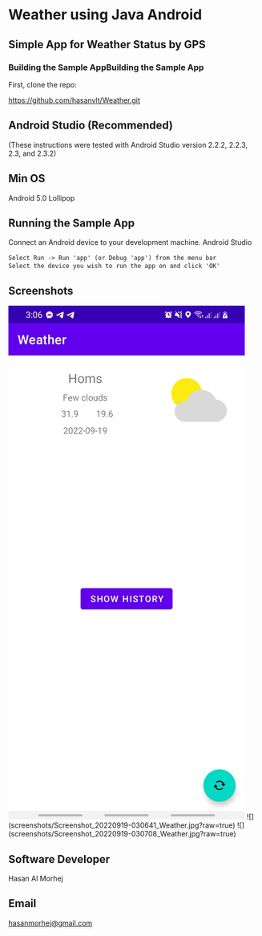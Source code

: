 # Weather using Java Android
## Simple App for Weather Status by GPS
### Building the Sample AppBuilding the Sample App
First, clone the repo:

https://github.com/hasanvlt/Weather.git

## Android Studio (Recommended)

(These instructions were tested with Android Studio version 2.2.2, 2.2.3, 2.3, and 2.3.2)

## Min OS
Android 5.0 Lollipop 

## Running the Sample App

Connect an Android device to your development machine.
Android Studio

    Select Run -> Run 'app' (or Debug 'app') from the menu bar
    Select the device you wish to run the app on and click 'OK'

## Screenshots
<img src="/screenshots/Screenshot_20220919-030641_Weather.jpg?raw=true" />
![](screenshots/Screenshot_20220919-030641_Weather.jpg?raw=true)
![](screenshots/Screenshot_20220919-030708_Weather.jpg?raw=true)

## Software Developer
Hasan Al Morhej

## Email
hasanmorhej@gmail.com 
